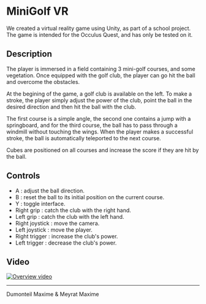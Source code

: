 #  MiniGolf VR

We created a virtual reality game using Unity, as part of a school project. The game is intended for the Occulus Quest, and has only be tested on it.

## Description

The player is immersed in a field containing 3 mini-golf courses, and some vegetation. Once equipped with the golf club, the player can go hit the ball and overcome the obstacles. 

At the begining of the game, a golf club is available on the left. To make a stroke, the player simply adjust the power of the club, point the ball in the desired direction and then hit the ball with the club.

The first course is a simple angle, the second one contains a jump with a springboard, and for the third course, the ball has to pass through a windmill without touching the wings. When the player makes a successful stroke, the ball is automatically teleported to the next course. 

Cubes are positioned on all courses and increase the score if they are hit by the ball.

## Controls

- A : adjust the ball direction.
- B : reset the ball to its initial position on the current course.
- Y : toggle interface.
- Right grip : catch the club with the right hand. 
- Left grip : catch the club with the left hand. 
- Right joystick : move the camera.
- Left joystick : move the player.
- Right trigger : increase the club's power.
- Left trigger : decrease the club's power.

## Video

[![Overview video](https://img.youtube.com/vi/4oa6d6kKAao/0.jpg)](https://www.youtube.com/watch?v=4oa6d6kKAao)

----

Dumonteil Maxime & Meyrat Maxime
